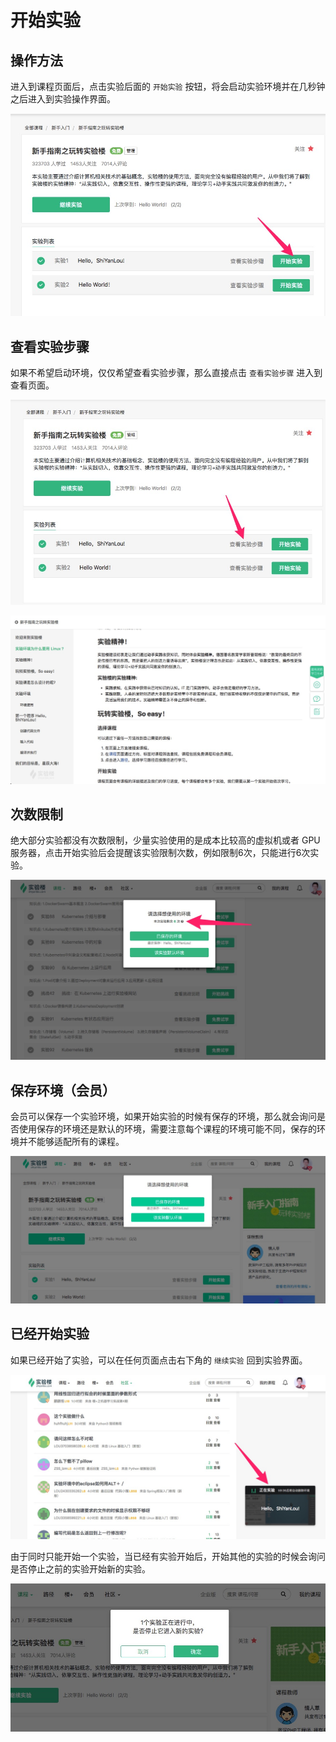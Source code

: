 # 开始实验

## 操作方法

进入到课程页面后，点击实验后面的 `开始实验` 按钮，将会启动实验环境并在几秒钟之后进入到实验操作界面。

![startlab](../images/startlab.jpg)

## 查看实验步骤

如果不希望启动环境，仅仅希望查看实验步骤，那么直接点击 `查看实验步骤` 进入到查看页面。

![checkdoc](../images/checkdoc.jpg)

![checkdoc2](../images/checkdoc2.jpg)

## 次数限制

绝大部分实验都没有次数限制，少量实验使用的是成本比较高的虚拟机或者 GPU 服务器，点击开始实验后会提醒该实验限制次数，例如限制6次，只能进行6次实验。

![timelimit](../images/timelimit.jpg)

## 保存环境（会员）

会员可以保存一个实验环境，如果开始实验的时候有保存的环境，那么就会询问是否使用保存的环境还是默认的环境，需要注意每个课程的环境可能不同，保存的环境并不能够适配所有的课程。

![savelab](../images/savelab.jpg)

## 已经开始实验

如果已经开始了实验，可以在任何页面点击右下角的 `继续实验` 回到实验界面。

![continuelab](../images/continuelab.jpg)

由于同时只能开始一个实验，当已经有实验开始后，开始其他的实验的时候会询问是否停止之前的实验开始新的实验。

![stopandcontinue](../images/stopandcontinue.jpg)

